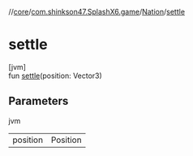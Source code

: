 //[core](../../../index.md)/[com.shinkson47.SplashX6.game](../index.md)/[Nation](index.md)/[settle](settle.md)

# settle

[jvm]\
fun [settle](settle.md)(position: Vector3)

## Parameters

jvm

| | |
|---|---|
| position | Position |
